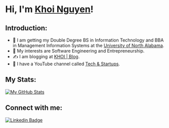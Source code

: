 # Hi, I'm [Khoi Nguyen](https://www.khoiuna.info/)!

## Introduction:
- 💼 I am getting my Double Degree BS in Information Technology and BBA in Management Information Systems at the [University of North Alabama](https://una.edu/).
- 🤔 My interests are Software Engineering and Entrepreneurship.
- ✍️ I am blogging at [KHOI | Blog](https://blog.khoiuna.info/).
- 🎥 I have a YouTube channel called [Tech & Startups](https://www.youtube.com/channel/UCo3A3_8jiHnepCQnb9aBtjQ?sub_confirmation=true).

## My Stats:
[![My GitHub Stats](https://github-readme-stats.vercel.app/api/?username=khoiuna&count_private=true&theme=tokyonight&showicons=true)]()

## Connect with me:
[![Linkedin Badge](https://img.shields.io/badge/-khoiuna-blue?style=flat-circle&logo=Linkedin&logoColor=white&link=https://www.linkedin.com/in/khoiuna/)](https://www.linkedin.com/in/khoiuna/)
